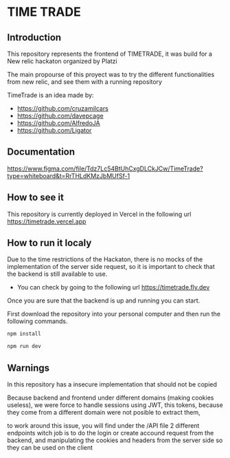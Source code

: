 # TIME TRADE

## Introduction

This repository represents the frontend of TIMETRADE, 
it was build for a New relic hackaton organized by Platzi

The main propourse of this proyect was to try the different functionalities from new relic, and see them with a running repository


TimeTrade is an idea made by: 

- https://github.com/cruzamilcars
- https://github.com/davepcage 
- https://github.com/AlfredoJA
- https://github.com/Ligator

## Documentation

https://www.figma.com/file/Tdz7Lc54BtUhCxgDLCkJCw/TimeTrade?type=whiteboard&t=RrTHLdKMzJbMUfSf-1


## How to see it 
This repository is currently deployed in Vercel in the following url
https://timetrade.vercel.app

## How to run it localy
Due to the time restrictions of the Hackaton, there is no mocks of the implementation 
 of the server side request, so it is important to check that the backend is still available to use.

- You can check by going to the following url
https://timetrade.fly.dev

Once you are sure that the backend is up and running you can start.

First download the repository into your personal computer and then run the following commands.

```sh
npm install

npm run dev
```

## Warnings
In this repository has a insecure implementation that should not be copied

Because backend and frontend under different domains (making cookies useless), we were force to handle sessions using JWT, this tokens, because they come from a different domain were not posible to extract them, 

to work around this issue, you will find under the /API file 2 different endpoints witch job is to do the login or create accound request from the backend, and manipulating the cookies and headers from the server side so they can be used on the client




